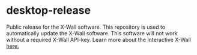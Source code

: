 # desktop-release
Public release for the X-Wall software.
This repository is used to automatically update the X-Wall software. This software will not work without a required X-Wall API-key. Learn more about the Interactive X-Wall [here.](https://interactivexwall.nl/)
